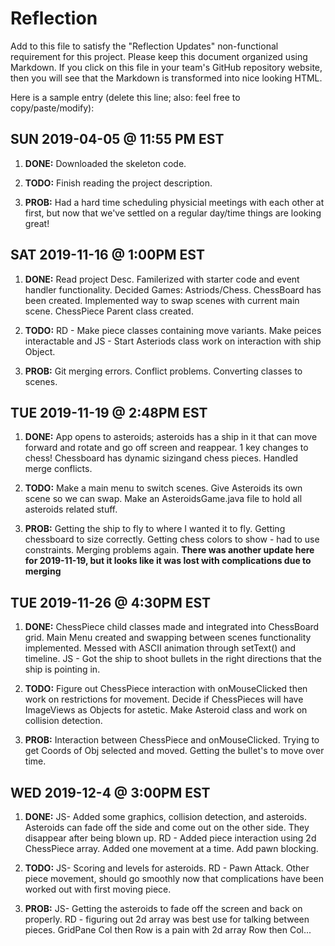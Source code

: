 # Reflection

Add to this file to satisfy the "Reflection Updates" non-functional requirement
for this project. Please keep this document organized using Markdown. If you
click on this file in your team's GitHub repository website, then you will see
that the Markdown is transformed into nice looking HTML.

Here is a sample entry (delete this line; also: feel free to copy/paste/modify):

## SUN 2019-04-05 @ 11:55 PM EST

1. **DONE:** Downloaded the skeleton code.

2. **TODO:** Finish reading the project description.

3. **PROB:** Had a hard time scheduling physicial meetings with each other at
   first, but now that we've settled on a regular day/time things are looking
   great!


## SAT 2019-11-16 @ 1:00PM EST

1. **DONE:** Read project Desc. Familerized with starter code and event handler functionality. Decided Games: Astriods/Chess. ChessBoard has been created. Implemented way to swap scenes with current main scene. ChessPiece Parent class created.

2. **TODO:** RD - Make piece classes containing move variants. Make peices interactable and  JS - Start Asteriods class work on interaction with ship Object.

3. **PROB:** Git merging errors. Conflict problems. Converting classes to scenes.


## TUE 2019-11-19 @ 2:48PM EST

1. **DONE:** App opens to asteroids; asteroids has a ship in it that can move forward and rotate and go off screen and reappear. 1 key changes to chess! Chessboard has dynamic sizingand chess pieces. Handled merge conflicts.

2. **TODO:** Make a main menu to switch scenes. Give Asteroids its own scene so we can swap. Make an AsteroidsGame.java file to hold all asteroids related stuff.

3. **PROB:** Getting the ship to fly to where I wanted it to fly. Getting chessboard to size correctly. Getting chess colors to show - had to use constraints. Merging problems again.
    **There was another update here for 2019-11-19, but it looks like it was lost with complications due to merging**


## TUE 2019-11-26 @ 4:30PM EST

1. **DONE:** ChessPiece child classes made and integrated into ChessBoard grid. Main Menu created and swapping between scenes functionality implemented. Messed with ASCII animation through setText() and timeline. JS - Got the ship to shoot bullets in the right directions that the ship is pointing in.

2. **TODO:** Figure out ChessPiece interaction with onMouseClicked then work on restrictions for movement. Decide if ChessPieces will have ImageViews as Objects for astetic. Make Asteroid class and work on collision detection.

3. **PROB:** Interaction between ChessPiece and onMouseClicked. Trying to get Coords of Obj selected and moved. Getting the bullet's to move over time.

## WED 2019-12-4 @ 3:00PM EST

1. **DONE:** JS- Added some graphics, collision detection, and asteroids. Asteroids can fade off the side and come out on the other side. They disappear after being blown up. RD - Added piece interaction using 2d ChessPiece array. Added one movement at a time. Add pawn blocking.

2. **TODO:** JS- Scoring and levels for asteroids. RD - Pawn Attack. Other piece movement, should go smoothly now that complications have been worked out with first moving piece.

3. **PROB:** JS- Getting the asteroids to fade off the screen and back on properly. RD - figuring out 2d array was best use for talking between pieces. GridPane Col then Row is a pain with 2d array Row then Col...